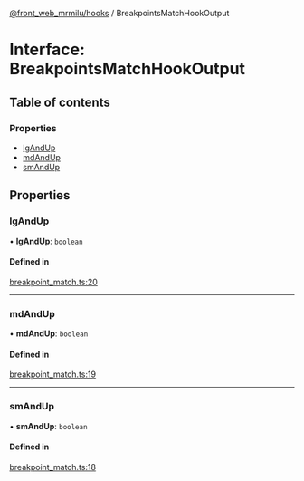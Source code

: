 [@front_web_mrmilu/hooks](../Hooks.md) / BreakpointsMatchHookOutput

# Interface: BreakpointsMatchHookOutput

## Table of contents

### Properties

- [lgAndUp](BreakpointsMatchHookOutput.md#lgandup)
- [mdAndUp](BreakpointsMatchHookOutput.md#mdandup)
- [smAndUp](BreakpointsMatchHookOutput.md#smandup)

## Properties

### lgAndUp

• **lgAndUp**: `boolean`

#### Defined in

[breakpoint_match.ts:20](https://github.com/mrmilu/front_web_mrmilu/blob/5d35c52/packages/hooks/src/breakpoint_match.ts#L20)

---

### mdAndUp

• **mdAndUp**: `boolean`

#### Defined in

[breakpoint_match.ts:19](https://github.com/mrmilu/front_web_mrmilu/blob/5d35c52/packages/hooks/src/breakpoint_match.ts#L19)

---

### smAndUp

• **smAndUp**: `boolean`

#### Defined in

[breakpoint_match.ts:18](https://github.com/mrmilu/front_web_mrmilu/blob/5d35c52/packages/hooks/src/breakpoint_match.ts#L18)
